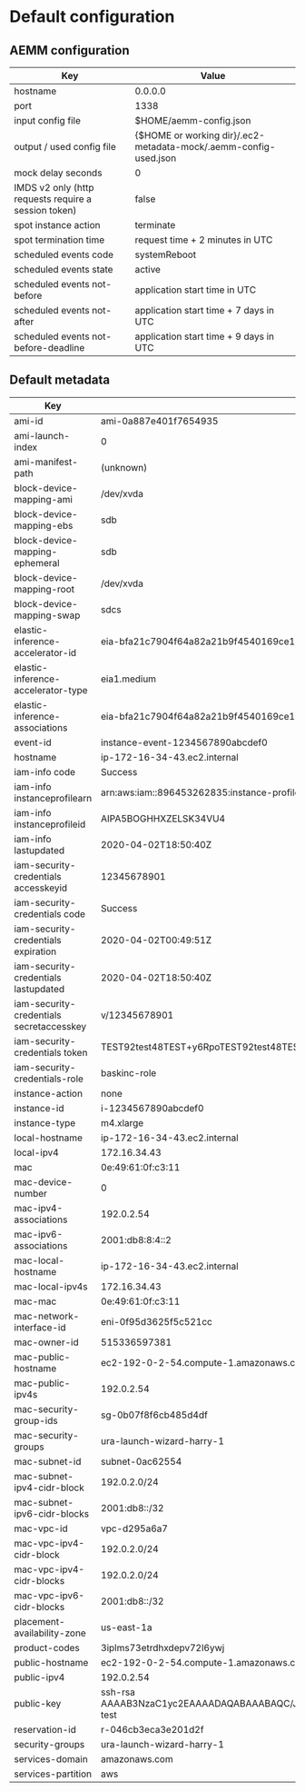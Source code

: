 # Default configuration

## AEMM configuration
Key | Value
--- | --- 
hostname | 0.0.0.0
port | 1338
input config file | $HOME/aemm-config.json
output / used config file | {$HOME or working dir}/.ec2-metadata-mock/.aemm-config-used.json
mock delay seconds | 0
IMDS v2 only (http requests require a session token) | false
spot instance action | terminate
spot termination time | request time + 2 minutes in UTC
scheduled events code | systemReboot
scheduled events state | active
scheduled events not-before | application start time in UTC
scheduled events not-after | application start time + 7 days in UTC
scheduled events not-before-deadline | application start time + 9 days in UTC

## Default metadata
Key | Value
--- | --- 
ami-id | ami-0a887e401f7654935
ami-launch-index | 0
ami-manifest-path | (unknown)
block-device-mapping-ami | /dev/xvda
block-device-mapping-ebs | sdb
block-device-mapping-ephemeral | sdb
block-device-mapping-root | /dev/xvda
block-device-mapping-swap | sdcs
elastic-inference-accelerator-id | eia-bfa21c7904f64a82a21b9f4540169ce1
elastic-inference-accelerator-type | eia1.medium
elastic-inference-associations | eia-bfa21c7904f64a82a21b9f4540169ce1
event-id | instance-event-1234567890abcdef0
hostname | ip-172-16-34-43.ec2.internal
iam-info code | Success
iam-info instanceprofilearn | arn:aws:iam::896453262835:instance-profile/baskinc-role
iam-info instanceprofileid | AIPA5BOGHHXZELSK34VU4
iam-info lastupdated | 2020-04-02T18:50:40Z
iam-security-credentials accesskeyid | 12345678901
iam-security-credentials code | Success
iam-security-credentials expiration | 2020-04-02T00:49:51Z
iam-security-credentials lastupdated | 2020-04-02T18:50:40Z
iam-security-credentials secretaccesskey | v/12345678901
iam-security-credentials token | TEST92test48TEST+y6RpoTEST92test48TEST/8oWVAiBqTEsT5Ky7ty2tEStxC1T==
iam-security-credentials-role | baskinc-role
instance-action | none
instance-id | i-1234567890abcdef0
instance-type | m4.xlarge
local-hostname | ip-172-16-34-43.ec2.internal
local-ipv4 | 172.16.34.43
mac | 0e:49:61:0f:c3:11
mac-device-number | 0
mac-ipv4-associations | 192.0.2.54
mac-ipv6-associations | 2001:db8:8:4::2
mac-local-hostname | ip-172-16-34-43.ec2.internal
mac-local-ipv4s | 172.16.34.43
mac-mac | 0e:49:61:0f:c3:11
mac-network-interface-id | eni-0f95d3625f5c521cc
mac-owner-id | 515336597381
mac-public-hostname | ec2-192-0-2-54.compute-1.amazonaws.com
mac-public-ipv4s | 192.0.2.54
mac-security-group-ids | sg-0b07f8f6cb485d4df
mac-security-groups | ura-launch-wizard-harry-1
mac-subnet-id | subnet-0ac62554
mac-subnet-ipv4-cidr-block | 192.0.2.0/24
mac-subnet-ipv6-cidr-blocks | 2001:db8::/32
mac-vpc-id | vpc-d295a6a7
mac-vpc-ipv4-cidr-block | 192.0.2.0/24
mac-vpc-ipv4-cidr-blocks | 192.0.2.0/24
mac-vpc-ipv6-cidr-blocks | 2001:db8::/32
placement-availability-zone | us-east-1a
product-codes | 3iplms73etrdhxdepv72l6ywj
public-hostname | ec2-192-0-2-54.compute-1.amazonaws.com
public-ipv4 | 192.0.2.54
public-key | ssh-rsa AAAAB3NzaC1yc2EAAAADAQABAAABAQC/JxGByvHDHgQAU+0nRFWdvMPi22OgNUn9ansrI8QN1ZJGxD1ML8DRnJ3Q3zFKqqjGucfNWW0xpVib+ttkIBp8G9P/EOcX9C3FF63O3SnnIUHJsp5faRAZsTJPx0G5HUbvhBvnAcCtSqQgmr02c1l582vAWx48pOmeXXMkl9qe9V/s7K3utmeZkRLo9DqnbsDlg5GWxLC/rWKYaZR66CnMEyZ7yBy3v3abKaGGRovLkHNAgWjSSgmUTI1nT5/S2OLxxuDnsC7+BiABLPaqlIE70SzcWZ0swx68Bo2AY9T9ymGqeAM/1T4yRtg0sPB98TpT7WrY5A3iia2UVtLO/xcTt test
reservation-id | r-046cb3eca3e201d2f
security-groups | ura-launch-wizard-harry-1
services-domain | amazonaws.com
services-partition | aws
